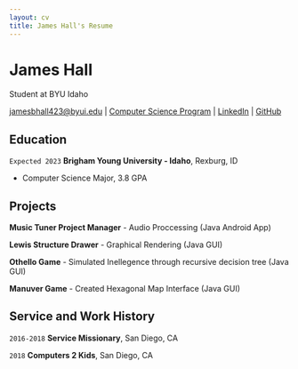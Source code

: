```yaml
---
layout: cv
title: James Hall's Resume
---
```

# James Hall
Student at BYU Idaho

<div id="webaddress">
<a href="jamesbhall423@byui.edu">jamesbhall423@byui.edu</a>
| <a href="https://github.com/byui-cse">Computer Science Program</a>
| <a href="www.linkedin.com/in/james-hall-4b1a241a0">LinkedIn</a>
| <a href="https://github.com/jamesbhall423">GitHub</a>
</div>

<!-- https://www.monique.tech/the-art-of-markdown -->

## Education

`Expected 2023`
__Brigham Young University - Idaho__, Rexburg, ID

- Computer Science Major, 3.8 GPA

## Projects

__Music Tuner Project Manager__ - Audio Proccessing (Java Android App)

__Lewis Structure Drawer__ - Graphical Rendering (Java GUI)

__Othello Game__ - Simulated Inellegence through recursive decision tree (Java GUI)

__Manuver Game__ - Created Hexagonal Map Interface (Java GUI)

## Service and Work History

`2016-2018`
__Service Missionary__, San Diego, CA

`2018`
__Computers 2 Kids__, San Diego, CA

<!-- ### Footer

Last updated: July 2021 -->


